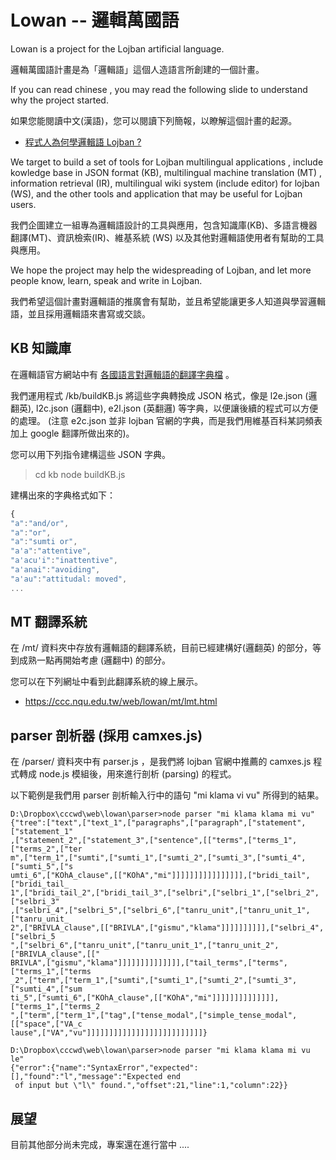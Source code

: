 # Lowan -- 邏輯萬國語

Lowan is a project for the Lojban artificial language.

邏輯萬國語計畫是為「邏輯語」這個人造語言所創建的一個計畫。

If you can read chinese , you may read the following slide to understand why the project started.

如果您能閱讀中文(漢語)，您可以閱讀下列簡報，以瞭解這個計畫的起源。

* [程式人為何學邏輯語 Lojban ?](http://www.slideshare.net/ccckmit/lojban)

We target to build a set of tools for Lojban multilingual applications , include kowledge base in JSON format (KB), multilingual machine translation (MT) , information retrieval (IR), multilingual wiki system (include editor) for lojban (WS), and the other tools and application that may be useful for Lojban users.

我們企圖建立一組專為邏輯語設計的工具與應用，包含知識庫(KB)、多語言機器翻譯(MT)、資訊檢索(IR)、維基系統 (WS) 以及其他對邏輯語使用者有幫助的工具與應用。


We hope the project may help the widespreading of Lojban, and let more people know, learn, speak and write in Lojban.

我們希望這個計畫對邏輯語的推廣會有幫助，並且希望能讓更多人知道與學習邏輯語，並且採用邏輯語來書寫或交談。

## KB 知識庫

在邏輯語官方網站中有 [各國語言對邏輯語的翻譯字典檔](http://jbovlaste.lojban.org/export/xml.html) 。

我們運用程式 /kb/buildKB.js 將這些字典轉換成 JSON 格式，像是 l2e.json (邏翻英), l2c.json (邏翻中), e2l.json (英翻邏) 等字典，以便讓後續的程式可以方便的處理。 (注意 e2c.json 並非 lojban 官網的字典，而是我們用維基百科某詞頻表加上 google 翻譯所做出來的)。

您可以用下列指令建構這些 JSON 字典。

> cd kb
> node buildKB.js

建構出來的字典格式如下：

```javascript
{
"a":"and/or",
"a":"or",
"a":"sumti or",
"a'a":"attentive",
"a'acu'i":"inattentive",
"a'anai":"avoiding",
"a'au":"attitudal: moved",
...
```

## MT 翻譯系統

在 /mt/ 資料夾中存放有邏輯語的翻譯系統，目前已經建構好(邏翻英) 的部分，等到成熟一點再開始考慮 (邏翻中) 的部分。

您可以在下列網址中看到此翻譯系統的線上展示。

* <https://ccc.nqu.edu.tw/web/lowan/mt/lmt.html>

## parser 剖析器 (採用 camxes.js)

在 /parser/ 資料夾中有 parser.js ，是我們將 lojban 官網中推薦的 camxes.js 程式轉成 node.js 模組後，用來進行剖析 (parsing) 的程式。

以下範例是我們用 parser 剖析輸入行中的語句 "mi klama vi vu" 所得到的結果。

```
D:\Dropbox\cccwd\web\lowan\parser>node parser "mi klama klama mi vu"
{"tree":["text",["text_1",["paragraphs",["paragraph",["statement",["statement_1"
,["statement_2",["statement_3",["sentence",[["terms",["terms_1",["terms_2",["ter
m",["term_1",["sumti",["sumti_1",["sumti_2",["sumti_3",["sumti_4",["sumti_5",["s
umti_6",["KOhA_clause",[["KOhA","mi"]]]]]]]]]]]]]]]],["bridi_tail",["bridi_tail_
1",["bridi_tail_2",["bridi_tail_3",["selbri",["selbri_1",["selbri_2",["selbri_3"
,["selbri_4",["selbri_5",["selbri_6",["tanru_unit",["tanru_unit_1",["tanru_unit_
2",["BRIVLA_clause",[["BRIVLA",["gismu","klama"]]]]]]]]]],["selbri_4",["selbri_5
",["selbri_6",["tanru_unit",["tanru_unit_1",["tanru_unit_2",["BRIVLA_clause",[["
BRIVLA",["gismu","klama"]]]]]]]]]]]]]],["tail_terms",["terms",["terms_1",["terms
_2",["term",["term_1",["sumti",["sumti_1",["sumti_2",["sumti_3",["sumti_4",["sum
ti_5",["sumti_6",["KOhA_clause",[["KOhA","mi"]]]]]]]]]]]]]],["terms_1",["terms_2
",["term",["term_1",["tag",["tense_modal",["simple_tense_modal",[["space",["VA_c
lause",["VA","vu"]]]]]]]]]]]]]]]]]]]]]]]]]]}

D:\Dropbox\cccwd\web\lowan\parser>node parser "mi klama klama mi vu le"
{"error":{"name":"SyntaxError","expected":[],"found":"l","message":"Expected end
 of input but \"l\" found.","offset":21,"line":1,"column":22}}
```

## 展望

目前其他部分尚未完成，專案還在進行當中 ....


